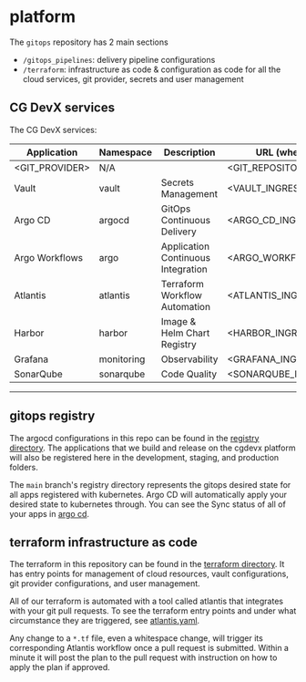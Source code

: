 # platform

The `gitops` repository has 2 main sections

- `/gitops_pipelines`: delivery pipeline configurations
- `/terraform`: infrastructure as code & configuration as code for all the cloud services, git provider, secrets and user management

## CG DevX services

The CG DevX services:

| Application              | Namespace        | Description                                 | URL (where applicable)      |
|--------------------------| ---------------- |---------------------------------------------|-----------------------------|
| <GIT_PROVIDER>           | N/A              |                                             | <GIT_REPOSITORY_HTTP_URL>   |
| Vault                    | vault            | Secrets Management                          | <VAULT_INGRESS_URL>         |
| Argo CD                  | argocd           | GitOps Continuous Delivery                  | <ARGO_CD_INGRESS_URL>       |
| Argo Workflows           | argo             | Application Continuous Integration          | <ARGO_WORKFLOW_INGRESS_URL> |
| Atlantis                 | atlantis         | Terraform Workflow Automation               | <ATLANTIS_INGRESS_URL>      |
| Harbor                   | harbor           | Image & Helm Chart Registry                 | <HARBOR_INGRESS_URL>        |
| Grafana                  | monitoring       | Observability                               | <GRAFANA_INGRESS_URL>       |
| SonarQube                | sonarqube        | Code Quality                                | <SONARQUBE_INGRESS_URL>     |

---

## gitops registry

The argocd configurations in this repo can be found in the [registry directory](./registry). The applications that we build and release on the cgdevx platform will also be registered here in the development, staging, and production folders.

The `main` branch's registry directory represents the gitops desired state for all apps registered with kubernetes. Argo CD will automatically apply your desired state to kubernetes through. You can see the Sync status of all of your apps in [argo cd](https://argocd.cgdevx-demo.demoapps.click).

## terraform infrastructure as code

The terraform in this repository can be found in the [terraform directory](./terraform). It has entry points for management of cloud resources, vault configurations, git provider configurations, and user management.

All of our terraform is automated with a tool called atlantis that integrates with your git pull requests. To see the terraform entry points and under what circumstance they are triggered, see [atlantis.yaml](./atlantis.yaml).

Any change to a `*.tf` file, even a whitespace change, will trigger its corresponding Atlantis workflow once a pull request is submitted. Within a minute it will post the plan to the pull request with instruction on how to apply the plan if approved.